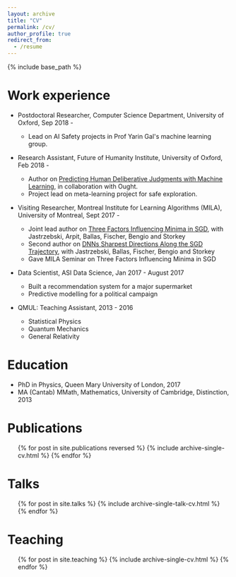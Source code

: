 ```yaml
---
layout: archive
title: "CV"
permalink: /cv/
author_profile: true
redirect_from:
  - /resume
---
```


{% include base_path %}


Work experience
======
* Postdoctoral Researcher, Computer Science Department, University of Oxford, Sep 2018 -
  * Lead on AI Safety projects in Prof Yarin Gal's machine learning group.

* Research Assistant, Future of Humanity Institute, University of Oxford, Feb 2018 -
  * Author on [Predicting Human Deliberative Judgments with Machine Learning](https://zackenton.github.io/files/predicting_judgments_final.pdf), in collaboration with Ought.
  * Project lead on meta-learning project for safe exploration.

* Visiting Researcher, Montreal Institute for Learning Algorithms (MILA), University of Montreal, Sept 2017 -
  * Joint lead author on [Three Factors Influencing Minima in SGD](https://arxiv.org/abs/1711.04623), with Jastrzebski, Arpit, Ballas, Fischer, Bengio and Storkey
  * Second author on [DNNs Sharpest Directions Along the SGD Trajectory](https://arxiv.org/abs/1807.05031), with Jastrzebski, Ballas, Fischer, Bengio and Storkey
  * Gave MILA Seminar on Three Factors Influencing Minima in SGD



* Data Scientist, ASI Data Science, Jan 2017 - August 2017
  * Built a recommendation system for a major supermarket
  * Predictive modelling for a political campaign


* QMUL: Teaching Assistant, 2013 - 2016
  * Statistical Physics
  * Quantum Mechanics
  * General Relativity

Education
======
* PhD in Physics, Queen Mary University of London, 2017
* MA (Cantab) MMath, Mathematics, University of Cambridge, Distinction, 2013


Publications
======
  <ul>{% for post in site.publications reversed %}
    {% include archive-single-cv.html %}
  {% endfor %}</ul>

Talks
======
  <ul>{% for post in site.talks %}
    {% include archive-single-talk-cv.html %}
  {% endfor %}</ul>

Teaching
======
  <ul>{% for post in site.teaching %}
    {% include archive-single-cv.html %}
  {% endfor %}</ul>

